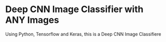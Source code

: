 # Deep CNN Image Classifier with ANY Images
 Using Python, Tensorflow and Keras, this is a Deep CNN Image Classifiere
